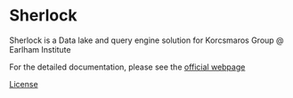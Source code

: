 # Sherlock

Sherlock is a Data lake and query engine solution for Korcsmaros Group @ Earlham Institute

For the detailed documentation, please see the [official webpage](todo)

[License](docs/license.md)

